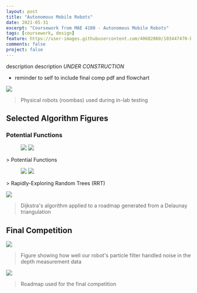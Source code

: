 ```yaml
---
layout: post
title: "Autonomous Mobile Robots"
date: 2021-05-31
excerpt: "Coursework from MAE 4180 - Autonomous Mobile Robots"
tags: [coursework, design]
feature: https://user-images.githubusercontent.com/40682860/103447470-b658b800-4c59-11eb-89d8-ac01760d7504.png
comments: false
project: false
---
```


description description *UNDER CONSTRUCTION*
* reminder to self to include final comp pdf and flowchart

<a href="/assets/img/amr/roombas.jpg"><img src="/assets/img/amr/roombas.jpg"></a>
> Physical robots (roombas) used during in-lab testing

## Selected Algorithm Figures

### Potential Functions

<figure class="half">
    <a href="/assets/img/amr/potfun1.png"><img src="/assets/img/amr/potfun1.png"></a>
    <a href="/assets/img/amr/potfun2.png"><img src="/assets/img/amr/potfun2.png"></a>
</figure>
> Potential Functions

<figure class="half">
    <a href="/assets/img/amr/rrt1.png"><img src="/assets/img/amr/rrt1.png"></a>
    <a href="/assets/img/amr/rrt2.png"><img src="/assets/img/amr/rrt2.png"></a>
</figure>
> Rapidly-Exploring Random Trees (RRT)

<a href="/assets/img/amr/dijkstra.png"><img src="/assets/img/amr/dijkstra.png"></a>
> Dijkstra's algorithm applied to a roadmap generated from a Delaunay triangulation

## Final Competition

<a href="/assets/img/amr/comp_noise.png"><img src="/assets/img/amr/comp_noise.png"></a>
> Figure showing how well our robot's particle filter handled noise in the depth measurement data

<a href="/assets/img/amr/comp_roadmap.png"><img src="/assets/img/amr/comp_roadmap.png"></a>
> Roadmap used for the final competition



